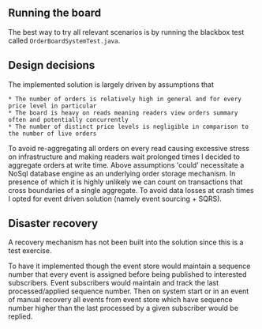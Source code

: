 ## Running the board

The best way to try all relevant scenarios is by running the blackbox test called ```OrderBoardSystemTest.java```.

## Design decisions

The implemented solution is largely driven by assumptions that

    * The number of orders is relatively high in general and for every price level in particular
    * The board is heavy on reads meaning readers view orders summary often and potentially concurrently
    * The number of distinct price levels is negligible in comparison to the number of live orders

To avoid re-aggregating all orders on every read causing excessive stress on infrastructure and making readers wait prolonged times I decided to aggregate orders at write time.
Above assumptions 'could' necessitate a NoSql database engine as an underlying order storage mechanism. In presence of which it is highly unlikely we can count on transactions that cross boundaries of a single aggregate. To avoid data losses at crash times I opted for event driven solution (namely event sourcing + SQRS).

## Disaster recovery

A recovery mechanism has not been built into the solution since this is a test exercise.

To have it implemented though the event store would maintain a sequence number that every event is assigned before being published to interested subscribers. Event subscribers would maintain and track the last processed/applied sequence number.
Then on system start or in an event of manual recovery all events from event store which have sequence number higher than the last processed by a given subscriber would be replied.